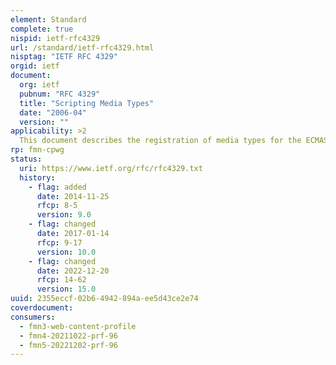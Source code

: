 ```yaml
---
element: Standard
complete: true
nispid: ietf-rfc4329
url: /standard/ietf-rfc4329.html
nisptag: "IETF RFC 4329"
orgid: ietf
document:
  org: ietf
  pubnum: "RFC 4329"
  title: "Scripting Media Types"
  date: "2006-04"
  version: ""
applicability: >2
  This document describes the registration of media types for the ECMAScript and JavaScript programming languages and conformance requirements for implementations of these types.
rp: fmn-cpwg
status:
  uri: https://www.ietf.org/rfc/rfc4329.txt
  history: 
    - flag: added
      date: 2014-11-25
      rfcp: 8-5
      version: 9.0
    - flag: changed
      date: 2017-01-14
      rfcp: 9-17
      version: 10.0
    - flag: changed
      date: 2022-12-20
      rfcp: 14-62
      version: 15.0
uuid: 2355eccf-02b6-4942-894a-ee5d43ce2e74
coverdocument:
consumers:
  - fmn3-web-content-profile
  - fmn4-20211022-prf-96
  - fmn5-20221202-prf-96
---
```

